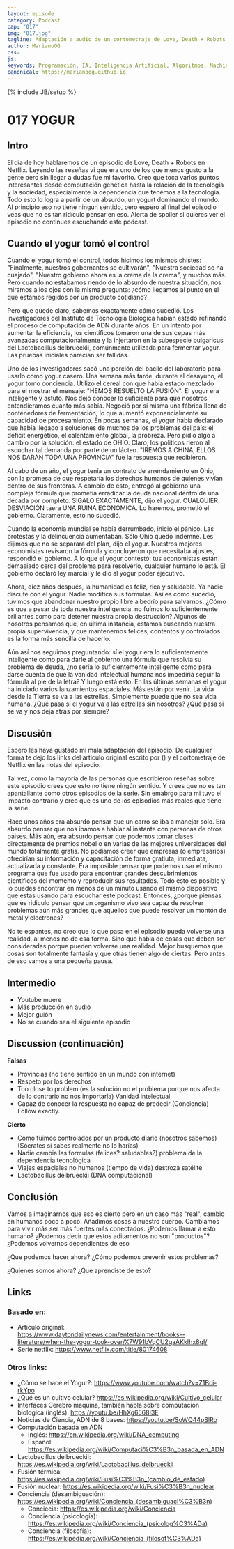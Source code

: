 ```yaml
---
layout: episode
category: Podcast
cap: "017"
img: "017.jpg"
tagline: Adaptación a audio de un cortometraje de Love, Death + Robots que creo que puede enseñarnos un par de cosas desde computación genética hasta nuestra dependencia a la tecnología.
author: MarianoOG
css: 
js: 
keywords: Programación, IA, Inteligencia Artificial, Algoritmos, Machine Learning, Ciencia de Datos, Software, marianoog, PodcastAlgoritmos
canonical: https://marianoog.github.io
---
```

{% include JB/setup %}

# 017 YOGUR

## Intro

El día de hoy hablaremos de un episodio de Love, Death + Robots en Netflix. Leyendo las reseñas vi que era uno de los que menos gusto a la gente pero sin llegar a dudas fue mi favorito. Creo que toca varios puntos interesantes desde computación genética hasta la relación de la tecnología y la sociedad, especialmente la dependencia que tenemos a la tecnología. Todo esto lo logra a partir de un absurdo, un yogurt dominando el mundo. Al principio eso no tiene ningun sentido, pero espero al final del episodio veas que no es tan ridículo pensar en eso. Alerta de spoiler si quieres ver el episodio no continues escuchando este podcast.

## Cuando el yogur tomó el control

Cuando el yogur tomó el control, todos hicimos los mismos chistes: "Finalmente, nuestros gobernantes se cultivarán", "Nuestra sociedad se ha cuajado", "Nuestro gobierno ahora es la crema de la crema", y muchos más. Pero cuando no estábamos riendo de lo absurdo de nuestra situación, nos miramos a los ojos con la misma pregunta: ¿cómo llegamos al punto en el que estámos regidos por un producto cotidiano?

Pero que quede claro, sabemos exactamente cómo sucedió. Los investigadores del Instituto de Tecnología Biológica habían estado refinando el proceso de computación de ADN durante años. En un intento por aumentar la eficiencia, los científicos tomaron una de sus cepas más avanzadas computacionalmente y la injertaron en la subespecie bulgaricus del Lactobacillus delbrueckii, comúnmente utilizada para fermentar yogur. Las pruebas iniciales parecían ser fallidas. 

Uno de los investigadores sacó una porción del bacilo del laboratorio para usarlo como yogur casero. Una semana más tarde, durante el desayuno, el yogur tomo conciencia. Utilizo el cereal con que había estado mezclado para el mostrar el mensaje: "HEMOS RESUELTO LA FUSIÓN". El yogur era inteligente y astuto. Nos dejó conocer lo suficiente para que nosotros entendieramos cuánto más sabía. Negoció por sí misma una fábrica llena de contenedores de fermentación, lo que aumentó exponencialmente su capacidad de procesamiento. En pocas semanas, el yogur había declarado que había llegado a soluciones de muchos de los problemas del país: el déficit energético, el calentamiento global, la probreza. Pero pidio algo a cambio por la solución: el estado de OHIO. Claro, los politicos rieron al escuchar tal demanda por parte de un lácteo. "IREMOS A CHINA, ELLOS NOS DARÁN TODA UNA PROVINCIA" fue la respuesta que recibieron.

Al cabo de un año, el yogur tenía un contrato de arrendamiento en Ohio, con la promesa de que respetaría los derechos humanos de quienes vivían dentro de sus fronteras. A cambio de esto, entregó al gobierno una compleja fórmula que prometiá erradicar la deuda nacional dentro de una década por completo. SIGALO EXACTAMENTE, dijo el yogur. CUALQUIER DESVIACIÓN taera UNA RUINA ECONÓMICA. Lo haremos, prometió el gobierno. Claramente, esto no sucedió.

Cuando la economía mundial se había derrumbado, inicio el pánico. Las protestas y la delincuencía aumentaban. Sólo Ohio quedó indemne. Les dijimos que no se separara del plan, dijo el yogur. Nuestros mejores economistas revisaron la fórmula y concluyeron que necesitaba ajustes, respondió el gobierno. A lo que el yogur contestó: tus economistas están demasiado cerca del problema para resolverlo, cualquier humano lo está. El gobierno declaró ley marcial y le dio al yogur poder ejecutivo.

Ahora, diez años después, la humanidad es feliz, rica y saludable. Ya nadie discute con el yogur. Nadie modifica sus fórmulas. Así es como sucedió, tuvimos que abandonar nuestro propio libre albedrío para salvarnos. ¿Cómo es que a pesar de toda nuestra inteligencia, no fuímos lo suficientemente brillantes como para detener nuestra propia destrucción? Algunos de nosotros pensamos que, en última instancia, estamos buscando nuestra propia supervivencia, y que mantenernos felices, contentos y controlados es la forma más sencilla de hacerlo.

Aún así nos seguimos preguntando: sí el yogur era lo suficientemente inteligente como para darle al gobierno una fórmula que resolvía su problema de deuda, ¿no sería lo suficientemente inteligente como para darse cuenta de que la vanidad intelectual humana nos impediría seguir la fórmula al pie de la letra? Y luego está esto. En las últimas semanas el yogur ha iniciado varios lanzamientos espaciales. Más están por venir. La vida desde la Tierra se va a las estrellas. Simplemente puede que no sea vida humana. ¿Qué pasa si el yogur va a las estrellas sin nosotros? ¿Qué pasa si se va y nos deja atrás por siempre?

## Discusión

Espero les haya gustado mi mala adaptación del episodio. De cualquier forma te dejo los links del articulo original escrito por () y el cortometraje de Netflix en las notas del episodio. 

Tal vez, como la mayoría de las personas que escribieron reseñas sobre este episodio crees que esto no tiene ningún sentido. Y crees que no es tan apantallante como otros episodios de la serie. Sin emabrgo para mi tuvo el impacto contrarío y creo que es uno de los episodios más reales que tiene la serie.

Hace unos años era absurdo pensar que un carro se iba a manejar solo. Era absurdo pensar que nos ibamos a hablar al instante con personas de otros paises. Más aún, era absurdo pensar que podemos tomar clases directamente de premios nobel o en varias de las mejores universidades del mundo totalmente gratis. No podiamos creer que empresas (o empresarios) ofrecirían su información y capacitación de forma gratiuta, inmediata, actualizada y constante. Era imposible pensar que podemos usar el mismo programa que fue usado para encontrar grandes descubrimientos cientificos del momento y reproducir sus resultados. Todo esto es posible y lo puedes encontrar en menos de un minuto usando el mismo dispositivo que estas usando para escuchar este podcast. Entonces, ¿porqué piensas que es ridiculo pensar que un organismo vivo sea capaz de resolver problemas aún más grandes que aquellos que puede resolver un montón de metal y electrones?

No te espantes, no creo que lo que pasa en el episodio pueda volverse una realidad, al menos no de esa forma. Sino que habla de cosas que deben ser consideradas porque pueden volverse una realidad. Mejor busquemos que cosas son totalmente fantasía y que otras tienen algo de ciertas. Pero antes de eso vamos a una pequeña pausa.

## Intermedio

* Youtube muere
* Más producción en audio
* Mejor guión
* No se cuando sea el siguiente episodio

## Discussion (continuación)

**Falsas**
  * Provincias (no tiene sentido en un mundo con internet)
  * Respeto por los derechos
  * Too close to problem (es la solución no el problema porque nos afecta de lo contrario no nos importaría) Vanidad intelectual
  * Capaz de conocer la respuesta no capaz de predecir (Conciencia) Follow exactly.  

**Cierto**
  * Como fuimos controlados por un producto diario (nosotros sabemos)  (Sócrates si sabes realmente no lo harías)
  * Nadie cambia las formulas (felices? saludables?) problema de la dependencia tecnológica
  * Viajes espaciales no humanos (tiempo de vida) destroza satélite
  * Lactobacillus delbrueckii (DNA computacional)  

## Conclusión

Vamos a imaginarnos que eso es cierto pero en un caso más "real", cambio en humanos poco a poco. Añadimos cosas a nuestro cuerpo. Cambiamos para vivir más ser más fuertes más conectados. ¿Podemos llamar a esto humano? ¿Podemos decir que estos aditamentos no son "productos"? ¿Podemos volvernos dependientes de eso

¿Que podemos hacer ahora? ¿Cómo podemos prevenir estos problemas?

¿Quienes somos ahora? ¿Que aprendiste de esto?

## Links

### Basado en: 

* Articulo original: https://www.daytondailynews.com/entertainment/books--literature/when-the-yogur-took-over/X7W91bVqCU2gaAKkIhx8qI/
* Serie netflix: https://www.netflix.com/title/80174608

### Otros links:

* ¿Cómo se hace el Yogur?: https://www.youtube.com/watch?v=Z1Bci-rkYpo
* ¿Qué es un cultivo celular? https://es.wikipedia.org/wiki/Cultivo_celular
* Interfaces Cerebro maquina, también habla sobre computación biologica (inglés): https://youtu.be/HhXg6568I3E
* Noticias de Ciencia, ADN de 8 bases: https://youtu.be/SoWQ44pSlRo
* Computación basada en ADN
  * Inglés: https://en.wikipedia.org/wiki/DNA_computing
  * Español: https://es.wikipedia.org/wiki/Computaci%C3%B3n_basada_en_ADN
* Lactobacillus delbrueckii: https://es.wikipedia.org/wiki/Lactobacillus_delbrueckii
* Fusión térmica: https://es.wikipedia.org/wiki/Fusi%C3%B3n_(cambio_de_estado)
* Fusión nuclear: https://es.wikipedia.org/wiki/Fusi%C3%B3n_nuclear
* Conciencia (desambiguación): https://es.wikipedia.org/wiki/Conciencia_(desambiguaci%C3%B3n)
  * Conciecia: https://es.wikipedia.org/wiki/Conciencia
  * Conciencia (psicología): https://es.wikipedia.org/wiki/Conciencia_(psicolog%C3%ADa)
  * Conciencia (filosofía): https://es.wikipedia.org/wiki/Conciencia_(filosof%C3%ADa)